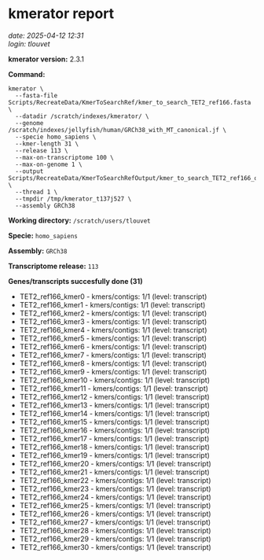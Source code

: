 # kmerator report
*date: 2025-04-12 12:31*  
*login: tlouvet*

**kmerator version:** 2.3.1

**Command:**

```
kmerator \
  --fasta-file Scripts/RecreateData/KmerToSearchRef/kmer_to_search_TET2_ref166.fasta \
  --datadir /scratch/indexes/kmerator/ \
  --genome /scratch/indexes/jellyfish/human/GRCh38_with_MT_canonical.jf \
  --specie homo_sapiens \
  --kmer-length 31 \
  --release 113 \
  --max-on-transcriptome 100 \
  --max-on-genome 1 \
  --output Scripts/RecreateData/KmerToSearchRefOutput/kmer_to_search_TET2_ref166_output \
  --thread 1 \
  --tmpdir /tmp/kmerator_t137j527 \
  --assembly GRCh38
```

**Working directory:** `/scratch/users/tlouvet`

**Specie:** `homo_sapiens`

**Assembly:** `GRCh38`

**Transcriptome release:** `113`

**Genes/transcripts succesfully done (31)**

- TET2_ref166_kmer0 - kmers/contigs: 1/1 (level: transcript)
- TET2_ref166_kmer1 - kmers/contigs: 1/1 (level: transcript)
- TET2_ref166_kmer2 - kmers/contigs: 1/1 (level: transcript)
- TET2_ref166_kmer3 - kmers/contigs: 1/1 (level: transcript)
- TET2_ref166_kmer4 - kmers/contigs: 1/1 (level: transcript)
- TET2_ref166_kmer5 - kmers/contigs: 1/1 (level: transcript)
- TET2_ref166_kmer6 - kmers/contigs: 1/1 (level: transcript)
- TET2_ref166_kmer7 - kmers/contigs: 1/1 (level: transcript)
- TET2_ref166_kmer8 - kmers/contigs: 1/1 (level: transcript)
- TET2_ref166_kmer9 - kmers/contigs: 1/1 (level: transcript)
- TET2_ref166_kmer10 - kmers/contigs: 1/1 (level: transcript)
- TET2_ref166_kmer11 - kmers/contigs: 1/1 (level: transcript)
- TET2_ref166_kmer12 - kmers/contigs: 1/1 (level: transcript)
- TET2_ref166_kmer13 - kmers/contigs: 1/1 (level: transcript)
- TET2_ref166_kmer14 - kmers/contigs: 1/1 (level: transcript)
- TET2_ref166_kmer15 - kmers/contigs: 1/1 (level: transcript)
- TET2_ref166_kmer16 - kmers/contigs: 1/1 (level: transcript)
- TET2_ref166_kmer17 - kmers/contigs: 1/1 (level: transcript)
- TET2_ref166_kmer18 - kmers/contigs: 1/1 (level: transcript)
- TET2_ref166_kmer19 - kmers/contigs: 1/1 (level: transcript)
- TET2_ref166_kmer20 - kmers/contigs: 1/1 (level: transcript)
- TET2_ref166_kmer21 - kmers/contigs: 1/1 (level: transcript)
- TET2_ref166_kmer22 - kmers/contigs: 1/1 (level: transcript)
- TET2_ref166_kmer23 - kmers/contigs: 1/1 (level: transcript)
- TET2_ref166_kmer24 - kmers/contigs: 1/1 (level: transcript)
- TET2_ref166_kmer25 - kmers/contigs: 1/1 (level: transcript)
- TET2_ref166_kmer26 - kmers/contigs: 1/1 (level: transcript)
- TET2_ref166_kmer27 - kmers/contigs: 1/1 (level: transcript)
- TET2_ref166_kmer28 - kmers/contigs: 1/1 (level: transcript)
- TET2_ref166_kmer29 - kmers/contigs: 1/1 (level: transcript)
- TET2_ref166_kmer30 - kmers/contigs: 1/1 (level: transcript)
